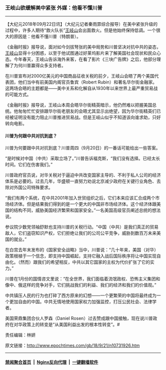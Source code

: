 ### 王岐山欲缓解美中紧张 外媒：他看不懂川普
------------------------

<p>【大纪元2018年09月22日讯】（大纪元记者秦雨霏综合报导）在美中紧张升级的过程中，许多人期待“救火队长”<a href="http://www.epochtimes.com/gb/tag/%E7%8E%8B%E5%B2%90%E5%B1%B1.html">王岐山</a>会出面救火。但是他始终保持低调。一个很大的原因是：他看不懂川普（特朗普）。</p>
<p>《金融时报》报导说，面对如今剑拔弩张的美中局势和川普坚决对抗中共的姿态，<a href="http://www.epochtimes.com/gb/tag/%E7%8E%8B%E5%B2%90%E5%B1%B1.html">王岐山</a>显得十分困惑，以至于他试图通过好莱坞影片来了解美国社会现状和民众心态。今年春天，王岐山告诉海外来客，在看了影片《三块广告牌》之后，他部分理解了为何川普赢得众多支持者。</p>
<p>在川普宣布对2000亿美元的中国商品征收关税的前夕，王岐山会晤了两个美国代表团，他们当中有前美国内阁官员鲁宾（Robert Rubin）和著名华尔街金融家。这两场会晤的主题都是——美中关系和化解自从1930年以来世界上最严重贸易战的可能方式。</p>
<p>《金融时报》报导说，王岐山本周会晤华尔街精英暗示，他仍然难以把握美国总统。他匆匆忙忙安排跟华尔街老朋友的会晤尤其显示出绝望，因为华尔街精英们已经被证明没有能力阻止川普推进贸易战。但是王岐山似乎不知道该向谁求助，只好转向电影。</p>
<h4><strong>川普为何跟中共对抗到底？</strong></h4>
<p>川普为何要跟中共对抗到底？川普周四（9月20日）的一番话可能给出一些答案。</p>
<p>“是时候对中国（中共）采取立场了。”川普告诉福克斯，“我们没有选择。已经太长时间。它们在伤害我们。”</p>
<p>川普政府官员说，对华关税对于逼迫中共改变国家主导的、不利于私人公司的经济体系是必要的。过去几年，华盛顿一直努力劝说北京减少政府在关键行业角色、去除对外国公司特殊要求。</p>
<p>“我们有两个系统，在中共2001年加入世贸组织之后，它们本来应该汇合成两个市场经济体。但是结果我们得到的是一个更大的中国非市场经济体。这个经济体跟美国的结构不同，威胁美国经济繁荣和国家安全。”一名美国高级官员阐述总统的想法说。</p>
<p>参议院少数党领袖舒默也支持川普的关税行动。“中国（中共）是我们真正的贸易敌人，它们盗窃知识产权，它们拒绝让我们的公司公平竞争，威胁到数百万未来美国的就业。”</p>
<p>在白宫去年末发布的《国家安全战略》当中，川普说：“几十年来，美国（对华）政策根植于一个信念，即支持中国崛起，支持它融入战后国际秩序将让中国实现自由化。（然而）跟我们的希望相反，中共以其它国家的主权为代价扩张了它的实力。”</p>
<p>川普在1月份的国情咨文里说：“在全世界，我们面临着流氓政权、恐怖主义集团和像中、俄这样的竞争对手，它们挑战我们的利益、我们的经济和我们的价值观。”</p>
<p>中共镇压人民的行为也打碎了西方原来的幻想——一个更繁荣的中国将最终成为一个更加自由的中国。中共无情地使用国家权力加强监控，打压公民社会、法律学者。</p>
<p>美国荣鼎集团合伙人罗森（Daniel Rosen）过去赞成跟中国接触，现在说川普政府在对华政策上的转变是“从美国利益出发的根本性转变”。#</p>
<p>责任编辑：林妍</p>

原文链接：http://www.epochtimes.com/gb/18/9/21/n10731926.htm


------------------------
#### [禁闻聚合首页](https://github.com/gfw-breaker/banned-news/blob/master/README.md) &nbsp;|&nbsp; [Nginx反向代理](https://github.com/gfw-breaker/open-proxy/blob/master/README.md) &nbsp;|&nbsp; [一键翻墙软件](https://github.com/gfw-breaker/nogfw/blob/master/README.md)